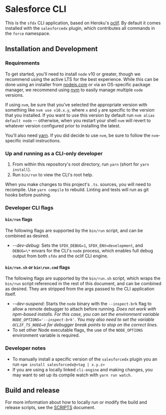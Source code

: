 # Salesforce CLI

This is the `sfdx` CLI application, based on Heroku's
[oclif](https://oclif.io). By default it comes installed with the `salesforcedx` plugin, which contributes all commands in the `force` namespace.

## Installation and Development

### Requirements

To get started, you'll need to install `node` v10 or greater, though we recommend using the active LTS for the best experience. While this can be done using an installer from [nodejs.com](nodejs.com) or via an OS-specific package manager, we recommend using [nvm](https://github.com/creationix/nvm) to easily manage multiple `node` versions.

If using `nvm`, be sure that you've selected the appropriate version with something like `nvm use v10.x.y`, where `x` and `y` are specific to the version that you installed. If you want to use this version by default run `nvm alias default node` -- otherwise, when you restart your shell `nvm` will revert to whatever version configured prior to installing the latest.

You'll also need [yarn](https://yarnpkg.com/en/docs/install). If you did decide to use `nvm`, be sure to follow the `nvm`-specific install instructions.

### Up and running as a CLI-only developer

1. From within this repository's root directory, run `yarn` (short for `yarn install`).
1. Run `bin/run` to view the CLI's root help.

When you make changes to this project's `.ts`. sources, you will need to recompile. Use `yarn compile` to rebuild. Linting and tests will run as git hooks before pushing.

### Developer CLI flags

#### `bin/run` flags

The following flags are supported by the `bin/run` script, and can be combined as desired.

- _--dev-debug_: Sets the `SFDX_DEBUG=1`, `SFDX_ENV=development`, and `DEBUG=\*` envars for the CLI's `node` process, which enables full debug output from both `sfdx` and the oclif CLI engine.

#### `bin/run.sh` or `bin\run.cmd` flags

The following flags are supported by the `bin/run.sh` script, which wraps the `bin/run` script referenced in the rest of this document, and can be combined as desired. They are stripped from the args passed to the CLI application itself.

- _--dev-suspend_: Starts the `node` binary with the `--inspect-brk` flag to allow a remote debugger to attach before running. _Does not work with npm-based installs. For this case, you can set the environment variable `NODE_OPTIONS='--inspect-brk'`. You may also need to set the variable `OCLIF_TS_NODE=0` for debugger break points to stop on the correct lines._
- To set other Node executable flags, the use of the `NODE_OPTIONS` environment variable is required.

### Developer notes

- To manually install a specific version of the `salesforcedx` plugin you an run `npm install salesforcedx@<tag | x.y.z>`
- If you are using a locally linked `cli-engine` and making changes, you may want to set up its compile watch with `yarn run watch`.

## Build and release

For more information about how to locally run or modify the build and release scripts, see the [SCRIPTS](SCRIPTS.md) document.
